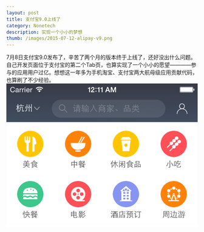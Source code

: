 ```yaml
---
layout: post
title: 支付宝9.0上线了
category: Nonetech
description: 实现一个小小的梦想
thumb: /images/2015-07-12-alipay-v9.png
---
```


7月8日支付宝9.0发布了，辛苦了两个月的版本终于上线了，还好没出什么问题。自己开发页面位于支付宝的第二个Tab页，也算实现了一个小小的愿望————参与的应用用户过亿。想想这一年多为手机淘宝、支付宝两大航母级应用贡献代码，也算刷了不少经验。
![](/images/2015-07-12-alipay-v9.png)